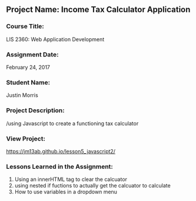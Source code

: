 ## Project Name:  Income Tax Calculator Application

### Course Title:
LIS 2360:  Web Application Development

### Assignment Date:  
February 24, 2017

### Student Name:  
Justin Morris
### Project Description:
/using Javascript to create a functioning tax calculator
### View Project:
https://jm13ab.github.io/lesson5_javascript2/
### Lessons Learned in the Assignment:
1. Using an innerHTML tag to clear the calcuator
2. using nested if fuctions to actually get the calcuator to calculate
3. How to use variables in a dropdown menu
